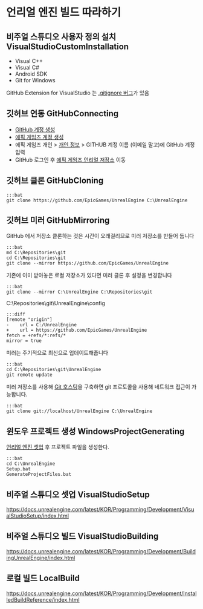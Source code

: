 # 언리얼 엔진 빌드 따라하기

## 비주얼 스튜디오 사용자 정의 설치 VisualStudioCustomInstallation

* Visual C++
* Visual C#
* Android SDK
* Git for Windows

GitHub Extension for VisualStudio 는 [.gitignore 버그](github_ext_for_vs_ue4_gitignore_issue.md)가 있음

## 깃허브 연동 GitHubConnecting

* [GitHub 계정 생성](https://github.com/)
* [에픽 게임즈 계정 생성](https://docs.unrealengine.com/latest/KOR/GettingStarted/Installation/index.html#bookmark1>)
* 에픽 게임즈 개인 > [개인 정보](https://www.unrealengine.com/dashboard/settings) > GITHUB 계정 이름 (이메일 말고)에 GitHub 계정 입력 
* GitHub 로그인 후 [에픽 게임즈 언리얼 저장소](https://github.com/epicgames/unrealengine/) 이동

## 깃허브 클론 GitHubCloning

    :::bat
    git clone https://github.com/EpicGames/UnrealEngine C:\UnrealEngine

## 깃허브 미러 GitHubMirroring

GitHub 에서 저장소 클론하는 것은 시간이 오래걸리므로 미러 저장소를 만들어 둡니다

    :::bat
    md C:\Repositories\git
    cd C:\Repositories\git
    git clone --mirror https://github.com/EpicGames/UnrealEngine

기존에 이미 받아놓은 로컬 저장소가 있다면 미러 클론 후 설정을 변경합니다

    :::bat
    git clone --mirror C:\UnrealEngine C:\Repositories\git

C:\Repositories\git\UnrealEngine\config 
    
    :::diff     
    [remote "origin"]
    -    url = C:/UnrealEngine
    +    url = https://github.com/EpicGames/UnrealEngine
    fetch = +refs/*:refs/*
    mirror = true

미러는 주기적으로 최신으로 업데이트해줍니다

    :::bat
    cd C:\Repositories\git\UnrealEngine
    git remote update

미러 저장소를 사용해 [Git 호스팅](windows_git_hosting.md)을 구축하면 git 프로토콜을 사용해 네트워크 접근이 가능합니다.

    :::bat
    git clone git://localhost/UnrealEngine C:\UnrealEngine

## 윈도우 프로젝트 생성 WindowsProjectGenerating

[언리얼 엔진 셋업](ue4_setup_digest.md) 후 프로젝트 파일을 생성한다.

    :::bat
    cd C:\UnrealEngine
    Setup.bat 
    GenerateProjectFiles.bat

## 비주얼 스튜디오 셋업 VisualStudioSetup

<https://docs.unrealengine.com/latest/KOR/Programming/Development/VisualStudioSetup/index.html>


## 비주얼 스튜디오 빌드 VisualStudioBuilding

<https://docs.unrealengine.com/latest/KOR/Programming/Development/BuildingUnrealEngine/index.html>


## 로컬 빌드 LocalBuild

<https://docs.unrealengine.com/latest/KOR/Programming/Development/InstalledBuildReference/index.html>

